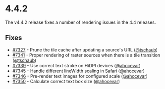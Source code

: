 # 4.4.2

The v4.4.2 release fixes a number of rendering issues in the 4.4 releases.

## Fixes

 * [#7327](https://github.com/openlayers/openlayers/pull/7327) - Prune the tile cache after updating a source's URL ([@tschaub](https://github.com/tschaub))
 * [#7341](https://github.com/openlayers/openlayers/pull/7341) - Proper rendering of raster sources when there is a tile transition ([@tschaub](https://github.com/tschaub))
 * [#7339](https://github.com/openlayers/openlayers/pull/7339) - Use correct text stroke on HiDPI devices ([@ahocevar](https://github.com/ahocevar))
 * [#7345](https://github.com/openlayers/openlayers/pull/7345) - Handle different lineWidth scaling in Safari ([@ahocevar](https://github.com/ahocevar))
 * [#7346](https://github.com/openlayers/openlayers/pull/7346) - Pre-render text images for configured scale ([@ahocevar](https://github.com/ahocevar))
 * [#7350](https://github.com/openlayers/openlayers/pull/7350) - Calculate correct text box size ([@ahocevar](https://github.com/ahocevar))

